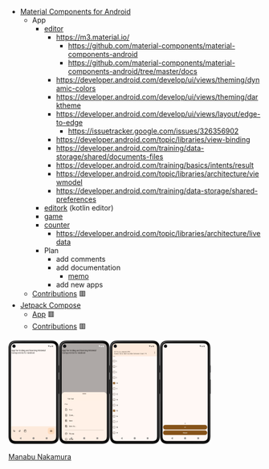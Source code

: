 - [Material Components for Android](https://github.com/material-components/material-components-android)
  - App
    - [editor](editor)
      - https://m3.material.io/
        - https://github.com/material-components/material-components-android
        - https://github.com/material-components/material-components-android/tree/master/docs
      - https://developer.android.com/develop/ui/views/theming/dynamic-colors
      - https://developer.android.com/develop/ui/views/theming/darktheme
      - https://developer.android.com/develop/ui/views/layout/edge-to-edge
        - https://issuetracker.google.com/issues/326356902
      - https://developer.android.com/topic/libraries/view-binding
      - https://developer.android.com/training/data-storage/shared/documents-files
      - https://developer.android.com/training/basics/intents/result
      - https://developer.android.com/topic/libraries/architecture/viewmodel
      - https://developer.android.com/training/data-storage/shared-preferences
    - [editork](editork) (kotlin editor)
    - [game](game)
    - [counter](counter)
      - https://developer.android.com/topic/libraries/architecture/livedata
    - Plan
      - add comments
      - add documentation
        - [memo](https://github.com/manabu-nakamura/app/wiki/memo)
      - add new apps
  - [Contributions](https://github.com/material-components/material-components-android/issues?q=author%3Amanabu-nakamura) 🟥
- [Jetpack Compose](https://developer.android.com/compose)
  - [App](https://github.com/manabu-nakamura/appc) 🟥
  - [Contributions](https://github.com/android/compose-samples/issues?q=author%3Amanabu-nakamura) 🟥

<img src="docs/s1.png" width="20%"><img src="docs/s2.png" width="20%"><img src="docs/s3.png" width="20%"><img src="docs/s4.png" width="20%">

[Manabu Nakamura](https://github.com/manabu-nakamura)